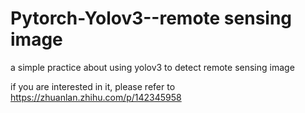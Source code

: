 # Pytorch-Yolov3--remote sensing image
a simple practice about using yolov3 to detect remote sensing image

if you are interested in it, please refer to 
https://zhuanlan.zhihu.com/p/142345958

